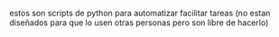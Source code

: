 estos son scripts de python para automatizar facilitar tareas (no estan diseñados para que lo usen otras personas pero son libre de hacerlo)